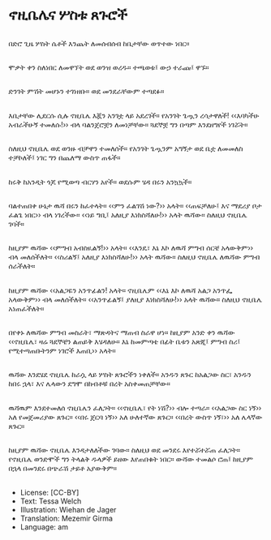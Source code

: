 # ኖዚቤሌና ሦስቱ ጸጉሮች

##
በድሮ ጊዜ ሦስት ሴቶች እንጨት ለመሰብሰብ ከቤታቸው ወጥተው ነበር።

##
ሞቃት ቀን ስለነበር ለመዋኘት ወደ ወንዝ ወረዱ። ተጫወቱ፤ ውኃ ተራጩ፤ ዋኙ።

##
ድንገት ምሽት መሆኑን ተገነዘቡ። ወደ መንደራቸውም ተጣደፉ።

##
እቤታቸው ሊደርሱ ሲሉ ኖዚቤሌ እጇን አንገቷ ላይ አደረገች። የአንገት ጌጧን ረሳታዋለች! ‹‹እባካችሁ አብራችሁኝ ተመለሱ!›› ብላ ባልንጀሮቿን ለመነቻቸው። ጓደኞቿ ግን በጣም እንደዘግየች ነገሯት።

##
ስለዚህ ኖዚቤሌ ወደ ወንዙ ብቻዋን ተመለሰች። የአንገት ጌጧንም አግኝታ ወደ ቤቷ ለመመለስ ተቻኮለች፤ ነገር ግን በጨለማ ውስጥ ጠፋች።

##
ከሩቅ ከአንዲት ጎጆ የሚወጣ ብርሃን አየች። ወደሱም ሄዳ በሩን አንኳኳች።

##
ባልተጠበቀ ሁኔታ ዉሻ በሩን ከፈተላት። ‹‹ምን ፈልገሽ ነው?›› አላት። ‹‹ጠፍቻለሁ፤ እና ማደሪያ ቦታ ፈልጌ ነበር›› ብላ ነገረችው። ‹‹ነይ ግቢ፤ አለዚያ እነክስሻለሁ!›› አላት ዉሻው። ስለዚህ ኖዚቤሌ ገባች።

##
ከዚያም ዉሻው ‹‹ምግብ አብስዪልኝ!›› አላት። ‹‹እንዴ፣ እኔ እኮ ለዉሻ ምግብ ሰርቼ አላውቅም››
ብላ መለሰችለት። ‹‹ስሪልኝ፤ አለዚያ እነክስሻለሁ!›› አላት ዉሻው። ስለዚህ ኖዚቤሌ ለዉሻው ምግብ ሰራችለት።

##
ከዚያም ዉሻው ‹‹አልጋዬን አንጥፊልን! አላት። ኖዚቤሌም ‹‹እኔ እኮ ለዉሻ አልጋ አንጥፌ አላውቅም›› ብላ መለሰችለት። ‹‹አንጥፊልኝ፤ ያለዚያ እነክስሻለሁ!›› አላት ዉሻው። ስለዚህ ኖዚቤሌ
አነጠፈችለት።

##
በየቀኑ ለዉሻው ምግብ መስራት፣ ማጽዳትና ማጠብ ስራዋ ሆነ። ከዚያም አንድ ቀን ዉሻው ‹‹ኖዚቤሌ፣ ዛሬ ጓደኞቼን ልጠይቅ እሄዳለሁ። እኔ ከመምጣቴ በፊት ቤቱን አጽጂ፤ ምግብ ስሪ፤ የሚተጣጠቡትንም ነገሮች እጠቢ›› አላት።

##
ዉሻው እንደሄደ ኖዚቤሌ ከራሷ ላይ ሦስት ጸጉሮችን ነቀለች። አንዱን ጸጉር ከአልጋው ስር፣ አንዱን ከበሩ ኋላ፣ እና ሌላውን ደግሞ በከብቶቹ በረት አስቀመጠቻቸው።

##
ዉሻዉም እንደተመለሰ ኖዚቤሌን ፈለጋት። ‹‹ኖዚቤሌ፣ የት ነሽ?›› ብሎ ተጣራ። ‹‹አልጋው ስር ነኝ›› አለ የመጀመሪያው ጸጉር። ‹‹በሩ ጀርባ ነኝ›› አለ ሁለተኛው ጸጉር። ‹‹በረት ውስጥ ነኝ፣›› አለ ሌላኛው ጸጉር።

##
ከዚያም ዉሻው ኖዚቤሌ እንዳታለለችው ገባው። ስለዚህ ወደ መንደሩ እየተሯተሯጠ ፈለጋት። የኖዚቤሌ ወንድሞች ግን ትላልቅ ዱላዎች ይዘው እየጠበቁት ነበር። ውሻው ተመልሶ ሮጠ፤ ከዚያም በኋላ በመንደሩ በጭራሽ ታይቶ አያውቅም።

##
* License: [CC-BY]
* Text: Tessa Welch
* Illustration: Wiehan de Jager
* Translation: Mezemir Girma
* Language: am
